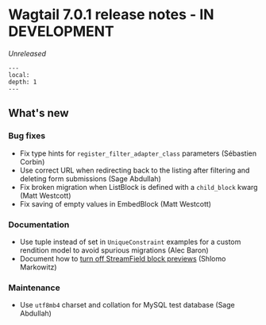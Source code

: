 # Wagtail 7.0.1 release notes - IN DEVELOPMENT

_Unreleased_

```{contents}
---
local:
depth: 1
---
```

## What's new

### Bug fixes

 * Fix type hints for `register_filter_adapter_class` parameters (Sébastien Corbin)
 * Use correct URL when redirecting back to the listing after filtering and deleting form submissions (Sage Abdullah)
 * Fix broken migration when ListBlock is defined with a `child_block` kwarg (Matt Westcott)
 * Fix saving of empty values in EmbedBlock (Matt Westcott)

### Documentation

 * Use tuple instead of set in `UniqueConstraint` examples for a custom rendition model to avoid spurious migrations (Alec Baron)
 * Document how to [turn off StreamField block previews](turning_off_block_previews) (Shlomo Markowitz)

### Maintenance

 * Use `utf8mb4` charset and collation for MySQL test database (Sage Abdullah)
